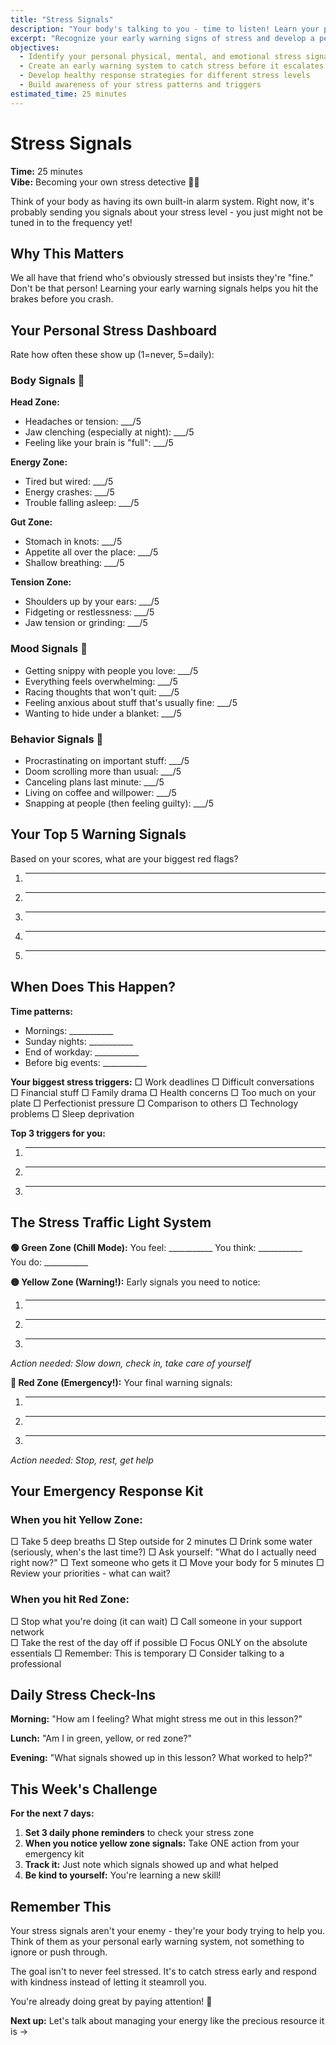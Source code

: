 ```yaml
---
title: "Stress Signals"
description: "Your body's talking to you - time to listen! Learn your personal stress warning system"
excerpt: "Recognize your early warning signs of stress and develop a personalized response system before burnout hits."
objectives:
  - Identify your personal physical, mental, and emotional stress signals
  - Create an early warning system to catch stress before it escalates
  - Develop healthy response strategies for different stress levels
  - Build awareness of your stress patterns and triggers
estimated_time: 25 minutes
---
```


# Stress Signals

**Time:** 25 minutes\
**Vibe:** Becoming your own stress detective 🕵️‍♀️

Think of your body as having its own built-in alarm system. Right now, it's probably sending you signals about your stress level - you just might not be tuned in to the frequency yet!

## Why This Matters

We all have that friend who's obviously stressed but insists they're "fine." Don't be that person! Learning your early warning signals helps you hit the brakes before you crash.

## Your Personal Stress Dashboard

Rate how often these show up (1=never, 5=daily):

### Body Signals 🚨

**Head Zone:**

- Headaches or tension: ___/5
- Jaw clenching (especially at night): ___/5
- Feeling like your brain is "full": ___/5

**Energy Zone:**

- Tired but wired: ___/5
- Energy crashes: ___/5
- Trouble falling asleep: ___/5

**Gut Zone:**

- Stomach in knots: ___/5
- Appetite all over the place: ___/5
- Shallow breathing: ___/5

**Tension Zone:**

- Shoulders up by your ears: ___/5
- Fidgeting or restlessness: ___/5
- Jaw tension or grinding: ___/5

### Mood Signals 😤

- Getting snippy with people you love: ___/5
- Everything feels overwhelming: ___/5
- Racing thoughts that won't quit: ___/5
- Feeling anxious about stuff that's usually fine: ___/5
- Wanting to hide under a blanket: ___/5

### Behavior Signals 📱

- Procrastinating on important stuff: ___/5
- Doom scrolling more than usual: ___/5
- Canceling plans last minute: ___/5
- Living on coffee and willpower: ___/5
- Snapping at people (then feeling guilty): ___/5

## Your Top 5 Warning Signals

Based on your scores, what are your biggest red flags?

1. ---
2. ---
3. ---
4. ---
5. ---

## When Does This Happen?

**Time patterns:**

- Mornings: ___________
- Sunday nights: ___________
- End of workday: ___________
- Before big events: ___________

**Your biggest stress triggers:**
□ Work deadlines
□ Difficult conversations\
□ Financial stuff
□ Family drama
□ Health concerns
□ Too much on your plate
□ Perfectionist pressure
□ Comparison to others
□ Technology problems
□ Sleep deprivation

**Top 3 triggers for you:**

1. ---
2. ---
3. ---

## The Stress Traffic Light System

**🟢 Green Zone (Chill Mode):**
You feel: ___________
You think: ___________\
You do: ___________

**🟡 Yellow Zone (Warning!):**
Early signals you need to notice:

1. ---
2. ---
3. ---

_Action needed: Slow down, check in, take care of yourself_

**🔴 Red Zone (Emergency!):**
Your final warning signals:

1. ---
2. ---
3. ---

_Action needed: Stop, rest, get help_

## Your Emergency Response Kit

### When you hit Yellow Zone:

□ Take 5 deep breaths
□ Step outside for 2 minutes
□ Drink some water (seriously, when's the last time?)
□ Ask yourself: "What do I actually need right now?"
□ Text someone who gets it
□ Move your body for 5 minutes
□ Review your priorities - what can wait?

### When you hit Red Zone:

□ Stop what you're doing (it can wait)
□ Call someone in your support network\
□ Take the rest of the day off if possible
□ Focus ONLY on the absolute essentials
□ Remember: This is temporary
□ Consider talking to a professional

## Daily Stress Check-Ins

**Morning:** "How am I feeling? What might stress me out in this lesson?"

**Lunch:** "Am I in green, yellow, or red zone?"

**Evening:** "What signals showed up in this lesson? What worked to help?"

## This Week's Challenge

**For the next 7 days:**

1. **Set 3 daily phone reminders** to check your stress zone
2. **When you notice yellow zone signals:** Take ONE action from your emergency kit
3. **Track it:** Just note which signals showed up and what helped
4. **Be kind to yourself:** You're learning a new skill!

## Remember This

Your stress signals aren't your enemy - they're your body trying to help you. Think of them as your personal early warning system, not something to ignore or push through.

The goal isn't to never feel stressed. It's to catch stress early and respond with kindness instead of letting it steamroll you.

You're already doing great by paying attention! 💙

**Next up:** Let's talk about managing your energy like the precious resource it is →
